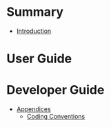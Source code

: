 # Summary

- [Introduction](./introduction.md)

# User Guide

# Developer Guide

- [Appendices](./appendices.md)
  - [Coding Conventions](./coding-conventions.md)

